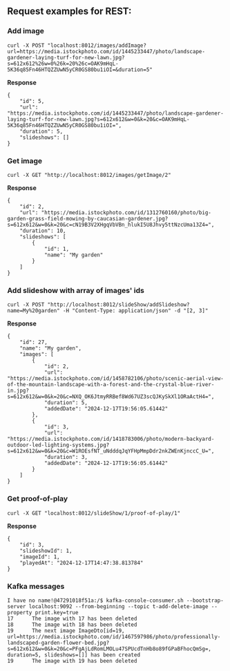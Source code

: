 ## Request examples for REST:

### Add image

``` 
curl -X POST "localhost:8012/images/addImage?url=https://media.istockphoto.com/id/1445233447/photo/landscape-gardener-laying-turf-for-new-lawn.jpg?s=612x612%26w=0%26k=20%26c=OAK9mHqL-5K36q85Fn46HTQZZUwN5yCR0GS80bu1iOI=&duration=5"
```

**Response**

    {
        "id": 5,
        "url": "https://media.istockphoto.com/id/1445233447/photo/landscape-gardener-laying-turf-for-new-lawn.jpg?s=612x612&w=0&k=20&c=OAK9mHqL-5K36q85Fn46HTQZZUwN5yCR0GS80bu1iOI=",
        "duration": 5,
        "slideshows": []
    }

### Get image
```  
curl -X GET "http://localhost:8012/images/getImage/2"
``` 

**Response**

    {
        "id": 2,
        "url": "https://media.istockphoto.com/id/1312760160/photo/big-garden-grass-field-mowing-by-caucasian-gardener.jpg?s=612x612&w=0&k=20&c=cN19B3V2XHgqVbVBn_hlukI5U8Jhvy5ttNzcUma13Z4=",
        "duration": 10,
        "slideshows": [
            {
                "id": 1,
                "name": "My garden"
            }
        ]
    }



### Add slideshow with array of images' ids
```  
curl -X POST "http://localhost:8012/slideShow/addSlideshow?name=My%20garden" -H "Content-Type: application/json" -d "[2, 3]"
``` 

**Response** 

    {
        "id": 27,
        "name": "My garden",
        "images": [
            {
                "id": 2,
                "url": "https://media.istockphoto.com/id/1458782106/photo/scenic-aerial-view-of-the-mountain-landscape-with-a-forest-and-the-crystal-blue-river-in.jpg?s=612x612&w=0&k=20&c=NXQ_OK6JtmyRRBef8Wd67UZ3scQJKySkXl1ORaActH4=",
                "duration": 5,
                "addedDate": "2024-12-17T19:56:05.61442"
            },
            {
                "id": 3,
                "url": "https://media.istockphoto.com/id/1418783006/photo/modern-backyard-outdoor-led-lighting-systems.jpg?s=612x612&w=0&k=20&c=W1ROEsfNT_uNdddqJqYFHpMmpDdr2nkZWEnKjnccC_U=",
                "duration": 3,
                "addedDate": "2024-12-17T19:56:05.61442"
            }
        ]
    }

### Get proof-of-play

``` 
curl -X GET "localhost:8012/slideShow/1/proof-of-play/1"
``` 

**Response**

    {
        "id": 3,
        "slideshowId": 1,
        "imageId": 1,
        "playedAt": "2024-12-17T14:47:38.813784"
    }

### Kafka messages

```
I have no name!@47291018f51a:/$ kafka-console-consumer.sh --bootstrap-server localhost:9092 --from-beginning --topic t-add-delete-image --property print.key=true
17      The image with 17 has been deleted
18      The image with 18 has been deleted
19      The next image ImageDto[id=19, url=https://media.istockphoto.com/id/1467597986/photo/professionally-landscaped-garden-flower-bed.jpg?s=612x612&w=0&k=20&c=PFgAjLdRomLMOLu47SPUcdTnHb8o89fGPaBFhocQmSg=, duration=5, slideshows=[]] has been created
19      The image with 19 has been deleted

```